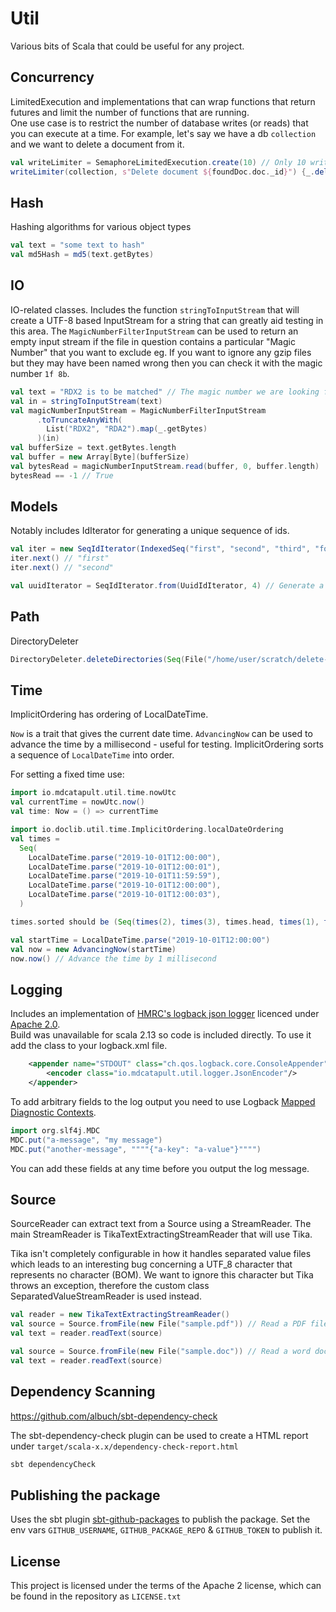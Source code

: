 # Util

Various bits of Scala that could be useful for any project.

## Concurrency
LimitedExecution and implementations that can wrap functions that return futures and limit the number of
functions that are running.  
One use case is to restrict the number of database writes (or reads) that you can execute at a time. For example,
let's say we have a db `collection` and we want to delete a document from it.
```scala
val writeLimiter = SemaphoreLimitedExecution.create(10) // Only 10 writes at a time using this writeLimiter would be allowed
writeLimiter(collection, s"Delete document ${foundDoc.doc._id}") {_.deleteOne(equal("_id", foundDoc.doc._id))}.toFutureOption()
```

## Hash
Hashing algorithms for various object types
```scala
val text = "some text to hash"
val md5Hash = md5(text.getBytes)
```

## IO
IO-related classes.  Includes the function `stringToInputStream` that will create a UTF-8 based InputStream
for a string that can greatly aid testing in this area. The `MagicNumberFilterInputStream` can be used to return an empty input stream if 
the file in question contains a particular "Magic Number" that you want to exclude eg. If you want to ignore any gzip files but
they may have been named wrong then you can check it with the magic number `1f 8b`.
```scala
val text = "RDX2 is to be matched" // The magic number we are looking for is RDX2
val in = stringToInputStream(text)
val magicNumberInputStream = MagicNumberFilterInputStream
      .toTruncateAnyWith(
        List("RDX2", "RDA2").map(_.getBytes)
      )(in)
val bufferSize = text.getBytes.length
val buffer = new Array[Byte](bufferSize)
val bytesRead = magicNumberInputStream.read(buffer, 0, buffer.length)
bytesRead == -1 // True
```

## Models
Notably includes IdIterator for generating a unique sequence of ids.
```scala
val iter = new SeqIdIterator(IndexedSeq("first", "second", "third", "fourth", "fifth"))
iter.next() // "first"
iter.next() // "second"

val uuidIterator = SeqIdIterator.from(UuidIdIterator, 4) // Generate a sequence of 4 random UUIDs
```

## Path
DirectoryDeleter
```scala
DirectoryDeleter.deleteDirectories(Seq(File("/home/user/scratch/delete-this"), File("/home/user/scratch/also-delete-this"))) // Deletes a sequence of directories and their child dirs
```

## Time
ImplicitOrdering has ordering of LocalDateTime.

`Now` is a trait that gives the current date time.  `AdvancingNow` can be used to advance the time by a millisecond -  useful for testing. ImplicitOrdering sorts a sequence of `LocalDateTime` into order.

For setting a fixed time use:
```scala
import io.mdcatapult.util.time.nowUtc
val currentTime = nowUtc.now()
val time: Now = () => currentTime

import io.doclib.util.time.ImplicitOrdering.localDateOrdering
val times =
  Seq(
    LocalDateTime.parse("2019-10-01T12:00:00"),
    LocalDateTime.parse("2019-10-01T12:00:01"),
    LocalDateTime.parse("2019-10-01T11:59:59"),
    LocalDateTime.parse("2019-10-01T12:00:00"),
    LocalDateTime.parse("2019-10-01T12:00:03"),
  )

times.sorted should be (Seq(times(2), times(3), times.head, times(1), times(4)))

val startTime = LocalDateTime.parse("2019-10-01T12:00:00")
val now = new AdvancingNow(startTime)
now.now() // Advance the time by 1 millisecond
```

## Logging
Includes an implementation of [HMRC's logback json logger](https://github.com/hmrc/logback-json-logger) licenced under [Apache 2.0](https://www.apache.org/licenses/LICENSE-2.0).  
Build was unavailable for scala 2.13 so code is included directly. To use it add the class to your logback.xml file.
```xml
    <appender name="STDOUT" class="ch.qos.logback.core.ConsoleAppender">
        <encoder class="io.mdcatapult.util.logger.JsonEncoder"/>
    </appender>
```
To add arbitrary fields to the log output you need to use Logback [Mapped Diagnostic Contexts](http://logback.qos.ch/manual/mdc.html).
```scala
import org.slf4j.MDC
MDC.put("a-message", "my message")
MDC.put("another-message", """"{"a-key": "a-value"}"""")
```
You can add these fields at any time before you output the log message.

## Source

SourceReader can extract text from a Source using a StreamReader.
The main StreamReader is TikaTextExtractingStreamReader that will use Tika.

Tika isn't completely configurable in how it handles separated value files
which leads to an interesting bug concerning a UTF_8 character that represents
no character (BOM).  We want to ignore this character but Tika throws an exception, therefore the custom class SeparatedValueStreamReader is used instead.

```scala
val reader = new TikaTextExtractingStreamReader()
val source = Source.fromFile(new File("sample.pdf")) // Read a PDF file
val text = reader.readText(source)

val source = Source.fromFile(new File("sample.doc")) // Read a word doc
val text = reader.readText(source)
```

## Dependency Scanning

https://github.com/albuch/sbt-dependency-check

The sbt-dependency-check plugin can be used to create a HTML report under `target/scala-x.x/dependency-check-report.html`

```bash
sbt dependencyCheck
```

## Publishing the package
Uses the sbt plugin [sbt-github-packages](https://github.com/djspiewak/sbt-github-packages) to publish the package. Set the
env vars `GITHUB_USERNAME`, `GITHUB_PACKAGE_REPO` & `GITHUB_TOKEN` to publish it.

## License
This project is licensed under the terms of the Apache 2 license, which can be found in the repository as `LICENSE.txt`
